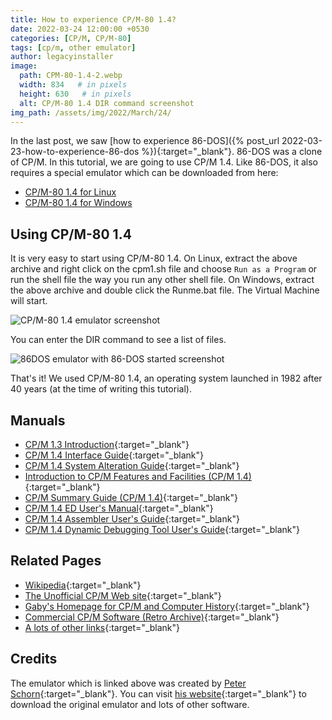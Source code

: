 ```yaml
---
title: How to experience CP/M-80 1.4?
date: 2022-03-24 12:00:00 +0530
categories: [CP/M, CP/M-80]
tags: [cp/m, other emulator]
author: legacyinstaller
image:
  path: CPM-80-1.4-2.webp
  width: 834   # in pixels
  height: 630   # in pixels
  alt: CP/M-80 1.4 DIR command screenshot
img_path: /assets/img/2022/March/24/
---
```


In the last post, we saw [how to experience 86-DOS]({% post_url 2022-03-23-how-to-experience-86-dos %}){:target="_blank"}. 86-DOS was a clone of CP/M. In this tutorial, we are going to use CP/M 1.4. Like 86-DOS, it also requires a special emulator which can be downloaded from here:

- [CP/M-80 1.4 for Linux](/assets/Downloads/CPM/CPM-80/1.4/CPM80v1.4onlinux.tar.xz)
- [CP/M-80 1.4 for Windows](/assets/Downloads/CPM/CPM-80/1.4/CPM80v1.4onwindows.zip)

## Using CP/M-80 1.4

It is very easy to start using CP/M-80 1.4. On Linux, extract the above archive and right click on the cpm1.sh file and choose `Run as a Program` or run the shell file the way you run any other shell file. On Windows, extract the above archive and double click the Runme.bat file. The Virtual Machine will start.

![CP/M-80 1.4 emulator screenshot](CPM-80-1.4-1.webp)

You can enter the DIR command to see a list of files.

![86DOS emulator with 86-DOS started screenshot](CPM-80-1.4-2.webp)

That's it! We used CP/M-80 1.4, an operating system launched in 1982 after 40 years (at the time of writing this tutorial).

## Manuals

- [CP/M 1.3 Introduction](https://web.archive.org/web/20200215063155/http://www.cpm.z80.de/manuals/cpm13int.pdf){:target="_blank"}
- [CP/M 1.4 Interface Guide](https://web.archive.org/web/20210912191531/http://www.cpm.z80.de/randyfiles/DRI/CPM_1_4_Interface_Guide.pdf){:target="_blank"}
- [CP/M 1.4 System Alteration Guide](https://web.archive.org/web/20220324101539/http://www.cpm.z80.de/randyfiles/DRI/CPM_1_4_System_Alteration_Guide.pdf){:target="_blank"}
- [Introduction to CP/M Features and Facilities (CP/M 1.4)](https://web.archive.org/web/20220324101529/http://www.cpm.z80.de/randyfiles/DRI/Intro_to_CPM_Feat_and_Facilities.pdf){:target="_blank"}
- [CP/M Summary Guide (CP/M 1.4)](https://web.archive.org/web/20200215062947/http://www.cpm.z80.de/manuals/CPM_SummaryGuide.pdf){:target="_blank"}
- [CP/M 1.4 ED User's Manual](https://web.archive.org/web/20211127202507/http://bitsavers.org/pdf/digitalResearch/cpm/1.4/CPM_1.4_ED_Users_Manual_1978.pdf){:target="_blank"}
- [CP/M 1.4 Assembler User's Guide](https://web.archive.org/web/20211129044247/http://bitsavers.org/pdf/digitalResearch/cpm/1.4/CPM_1.4_Assembler_Users_Guide_1978.pdf){:target="_blank"}
- [CP/M 1.4 Dynamic Debugging Tool User's Guide](https://web.archive.org/web/20211130130054/http://bitsavers.org/pdf/digitalResearch/cpm/1.4/CPM_1.4_Dynamic_Debugging_Tool_Users_Guide_1978.pdf){:target="_blank"}

## Related Pages

- [Wikipedia](https://en.wikipedia.org/wiki/CP/M){:target="_blank"}
- [The Unofficial CP/M Web site](http://www.cpm.z80.de/){:target="_blank"}
- [Gaby's Homepage for CP/M and Computer History](http://z80.de/ehome.htm){:target="_blank"}
- [Commercial CP/M Software (Retro Archive)](http://www.retroarchive.org/cpm){:target="_blank"}
- [A lots of other links](http://z80.de/ecpmlink.htm){:target="_blank"}

## Credits

The emulator which is linked above was created by [Peter Schorn](mailto:peter.schorn@acm.org){:target="_blank"}. You can visit [his website](https://schorn.ch/altair.html){:target="_blank"} to download the original emulator and lots of other software.
